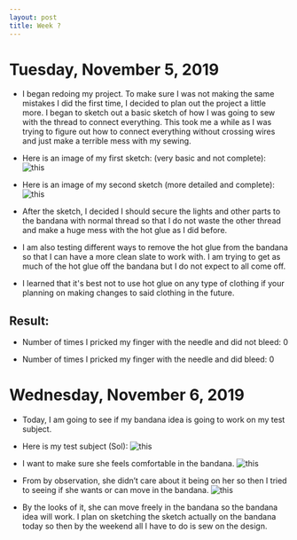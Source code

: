 ```yaml
---
layout: post
title: Week ?
---
```


# Tuesday, November 5, 2019

* I began redoing my project. To make sure I was not making the same mistakes I did the first time, I decided to plan out the project a little more. I began to sketch out a basic sketch of how I was going to sew with the thread to connect everything. This took me a while as I was trying to figure out how to connect everything without crossing wires and just make a terrible mess with my sewing.


* Here is an image of my first sketch: (very basic and not complete):
	![this]({{site.url}}/project/img14.JPG)



* Here is an image of my second sketch (more detailed and complete):
 	![this]({{site.url}}/project/img13.JPG)
 
 
 
* After the sketch, I decided I should secure the lights and other parts to the bandana with normal thread so that I do not waste the other thread and make a huge mess with the hot glue as I did before.
 
* I am also testing different ways to remove the hot glue from the bandana so that I can have a more clean slate to work with. I am trying to get as much of the hot glue off the bandana but I do not expect to all come off.  

* I learned that it's best not to use hot glue on any type of clothing if your planning on making changes to said clothing in the future.



## Result:

* Number of times I pricked my finger with the needle and did not bleed: 0

* Number of times I pricked my finger with the needle and did bleed: 0



# Wednesday, November 6, 2019 

* Today, I am going to see if my bandana idea is going to work on my test subject.

* Here is my test subject (Sol):
	![this]({{site.url}}/project/img12.JPG)


* I want to make sure she feels comfortable in the bandana. 
	![this]({{site.url}}/project/img11.JPG)
	

* From by observation, she didn’t care about it being on her so then I tried to seeing if she wants or can move in the bandana.
	![this]({{site.url}}/project/img10.JPG)
 

* By the looks of it, she can move freely in the bandana so the bandana idea will work. I plan on sketching the sketch actually on the bandana today so then by the weekend all I have to do is sew on the design.



